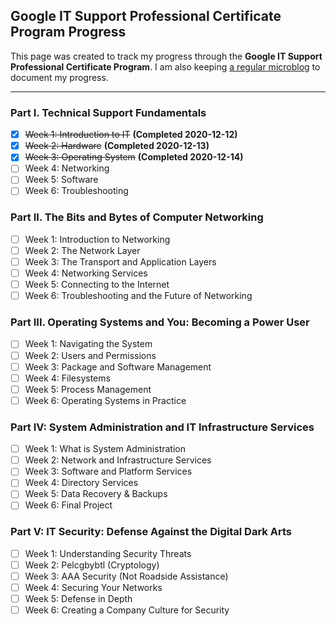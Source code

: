 Google IT Support Professional Certificate Program Progress
---
This page was created to track my progress through the **Google IT Support Professional Certificate Program**. I am also keeping [a regular microblog](/it-support-pro-certificate-program) to document my progress.

---
### Part I. Technical Support Fundamentals ###
- [x] ~~Week 1: Introduction to IT~~ **(Completed 2020-12-12)**
- [x] ~~Week 2: Hardware~~ **(Completed 2020-12-13)**
- [x] ~~Week 3: Operating System~~ **(Completed 2020-12-14)**
- [ ] Week 4: Networking
- [ ] Week 5: Software
- [ ] Week 6: Troubleshooting

### Part II. The Bits and Bytes of Computer Networking ###
- [ ] Week 1: Introduction to Networking
- [ ] Week 2: The Network Layer
- [ ] Week 3: The Transport and Application Layers
- [ ] Week 4: Networking Services 
- [ ] Week 5: Connecting to the Internet
- [ ] Week 6: Troubleshooting and the Future of Networking

### Part III. Operating Systems and You: Becoming a Power User ###
- [ ] Week 1: Navigating the System
- [ ] Week 2: Users and Permissions
- [ ] Week 3: Package and Software Management
- [ ] Week 4: Filesystems
- [ ] Week 5: Process Management
- [ ] Week 6: Operating Systems in Practice

### Part IV: System Administration and IT Infrastructure Services ###
- [ ] Week 1: What is System Administration
- [ ] Week 2: Network and Infrastructure Services
- [ ] Week 3: Software and Platform Services
- [ ] Week 4: Directory Services
- [ ] Week 5: Data Recovery & Backups
- [ ] Week 6: Final Project

### Part V: IT Security: Defense Against the Digital Dark Arts ###
- [ ] Week 1: Understanding Security Threats
- [ ] Week 2: Pelcgbybtl (Cryptology)
- [ ] Week 3: AAA Security (Not Roadside Assistance)
- [ ] Week 4: Securing Your Networks
- [ ] Week 5: Defense in Depth
- [ ] Week 6: Creating a Company Culture for Security
